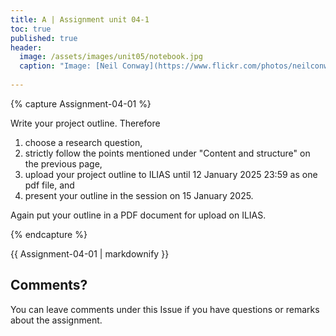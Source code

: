 ```yaml
---
title: A | Assignment unit 04-1
toc: true
published: true
header:
  image: /assets/images/unit05/notebook.jpg
  caption: "Image: [Neil Conway](https://www.flickr.com/photos/neilconway/) [Public Domain Mark 1.0](https://creativecommons.org/publicdomain/mark/1.0/deed.en) via [flickr.com](https://www.flickr.com/photos/neilconway/5625707813/in/photostream/)"
 
---
```

   
   
   
   
{% capture Assignment-04-01 %}

Write your project outline. Therefore
<!--1. find your group members and get to know each other, -->
1. choose a research question,
1. strictly follow the points mentioned under "Content and structure" on the previous page,
1. upload your project outline to ILIAS until 12 January 2025 23:59 as one pdf file, and 
1. present your outline in the session on 15 January 2025.

Again put your outline in a PDF document for upload on ILIAS.

{% endcapture %}
<div class="notice--success">
  {{ Assignment-04-01 | markdownify }}
</div>   


   
   
   
   
   
   
   
   
## Comments?
You can leave comments under this Issue if you have questions or remarks about the assignment. 



<script src="https://utteranc.es/client.js"
        repo="GeoMOER/geoAI"
        issue-term="GeoAI_2022_unit_05_assignment_5_1"
        theme="github-light"
        crossorigin="anonymous"
        async>
</script>

